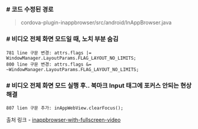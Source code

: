 ### # 코드 수정된 경로

> cordova-plugin-inappbrowser/src/android/InAppBrowser.java


### # 비디오 전체 화면 모드일 때, 노치 부분 숨김
    781 line 구문 변경: attrs.flags |= WindowManager.LayoutParams.FLAG_LAYOUT_NO_LIMITS;
    800 line 구문 변경: attrs.flags &= ~WindowManager.LayoutParams.FLAG_LAYOUT_NO_LIMITS;


### # 비디오 전체 화면 모드 실행 후.. 북마크 Input 태그에 포커스 안되는 현상 해결
    807 lien 구문 추가: inAppWebView.clearFocus();


출처 링크 - [inappbrowser-with-fullscreen-video](https://github.com/The-White-Fang/cordova-plugin-inappbrowser/tree/inappbrowser-with-fullscreen-video)

